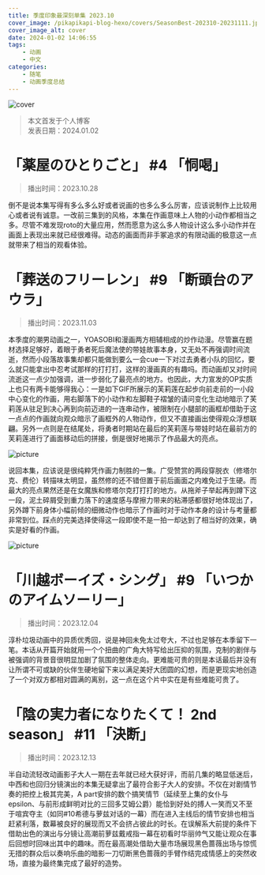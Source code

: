 ```yaml
---
title: 季度印象最深刻单集 2023.10
cover_image: /pikapikapi-blog-hexo/covers/SeasonBest-202310-20231111.jpg
cover_image_alt: cover
date: 2024-01-02 14:06:55
tags:
    - 动画
    - 中文
categories:
    - 随笔
    - 动画季度总结
---
```


![cover](cover-picture.JPG)

> 本文首发于个人博客\
> 发表日期：2024.01.02

# 「薬屋のひとりごと」 #4 「恫喝」

> 播出时间：2023.10.28

倒不是说本集写得有多么多么好或者说画的也多么多么厉害，应该说制作上比较用心或者说有诚意。一改前三集到的风格，本集在作画意味上人物的小动作都相当之多。尽管不难发现roto的大量应用，然而愿意为这么多人物设计这么多小动作并在画面上表现出来就已经很难得。动态的画面而非手冢追求的有限动画的极意这一点就带来了相当的观看体验。

# 「葬送のフリーレン」 #9 「断頭台のアウラ」

> 播出时间：2023.11.03

本季度的潮男动画之一，YOASOBI和漫画两方相辅相成的炒作动漫。尽管赢在题材选择足够好，着眼于勇者死后魔法使的带娃故事本身，又无处不再强调时间流逝，然而小段落故事集却都只能做到要么一会cue一下对过去勇者小队的回忆，要么就只能拿出中忍考试那样的打打打，这样的漫画真的有趣吗。而动画却又对时间流逝这一点少加强调，进一步弱化了最亮点的地方。也因此，大力宣发的OP实质上也只有两卡能够得我心：一是如下GIF所展示的芙莉莲在起步向前走前的一小段中心变化的作画，用右脚落下的小动作和左脚鞋子褶皱的请问变化生动地暗示了芙莉莲从驻足到决心再到向前迈进的一连串动作，被限制在小腿部的画框却借助于这一点点的作画就向观众暗示了画框外的人物动作，但又不直接画出使得观众浮想联翩。另外一点则是在结尾处，将勇者时期站在最后的芙莉莲与带娃时站在最前方的芙莉莲进行了画面移动后的拼接，倒是很好地揭示了作品最大的亮点。

![picture](picture-1.gif)

说回本集，应该说是很纯粹凭作画力制胜的一集。广受赞赏的两段穿脱衣（修塔尔克、费伦）转描味太明显，虽然修的还不错但置于前后画面之内难免过于生硬。而最大的亮点果然还是在女魔族和修塔尔克打打打的地方。从拖斧子举起再到蹲下这一段，泥土碎屑受到重力落下的速度感与摩擦力带来的粘滞感都很好地体现出了，另外蹲下前身体小幅前倾的细微动作也暗示了作画时对于动作本身的设计与考量都非常到位。踩点的完美选择使得这一段即使不是一拍一却达到了相当好的效果，确实是好看的作画。

![picture](picture-2.gif)

# 「川越ボーイズ・シング」 #9 「いつかのアイムソーリー」

> 播出时间：2023.12.04

淳朴垃圾动画中的异质优秀回，说是神回未免太过夸大，不过也足够在本季留下一笔。本话从开篇开始就用一个个扭曲的广角大特写给出压抑的氛围，克制的剧伴与被强调的背景音很明显加剧了氛围的整体走向。更难能可贵的则是本话最后并没有让所谓不可或缺的伙伴生硬地留下来以满足美好大团圆的幻想，而是更现实地创造了一个对双方都相对圆满的离别，这一点在这个片中实在是有些难能可贵了。

# 「陰の実力者になりたくて！ 2nd season」 #11 「決断」

> 播出时间：2023.12.13

半自动流轻改动画影子大人一期在去年就已经大获好评，而前几集的略显低迷后，中西和也回归分镜演出的本集无疑拿出了最符合影子大人的安排。不仅在对剧情节奏的把控上极其完美，A part安排的数个搞笑情节（延续至上集的女仆与epsilon、与前形成鲜明对比的三回多艾姆公爵）能恰到好处的搏人一笑而又不至于喧宾夺主（如同#10希德与萝兹对话的一幕）而在进入主线后的情节安排也相当赶紧利落，数幕被良好的展现而又不会挤占彼此的时长。在误解系大前提的条件下借助出色的演出与分镜让高潮前萝兹戴戒指一幕在初看时华丽帅气又能让观众在事后回想时回味出其中的趣味。而在最高潮处借助大量市场展现黑色蔷薇出场与惊慌无措的群众后以奏响乐曲的暗影一刀切断黑色蔷薇的手臂作结完成情感上的突然收场，直接为最终集完成了最好的造势。
